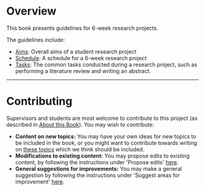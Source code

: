 # Overview

This book presents guidelines for 6-week research projects.

The guidelines include:

- [Aims](../aims): Overall aims of a student research project
- [Schedule](../schedule): A schedule for a 6-week research project
- [Tasks](../tasks): The common tasks conducted during a research project, such as performing a literature review and writing an abstract.

---

# Contributing

Supervisors and students are most welcome to contribute to this project (as described in [About this Book](../about)). You may wish to contribute:
- **Content on new topics:** You may have your own ideas for new topics to be included in the book, or you might want to contribute towards writing on [these topics](https://github.com/peterhcharlton/project_guidelines/issues/1) which we think should be included.
- **Modifications to existing content:** You may propose edits to existing content, by following the instructions under 'Propose edits' [here](../about.html#contributing-to-the-book).
- **General suggestions for improvements:** You may make a general suggestion by following the instructions under 'Suggest areas for improvement' [here](../about.html#contributing-to-the-book).